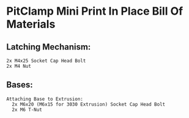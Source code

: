 # PitClamp Mini Print In Place Bill Of Materials 


## Latching Mechanism:
    2x M4x25 Socket Cap Head Bolt
    2x M4 Nut

## Bases:
    Attaching Base to Extrusion:
      2x M6x20 (M6x15 for 3030 Extrusion) Socket Cap Head Bolt
      2x M6 T-Nut
